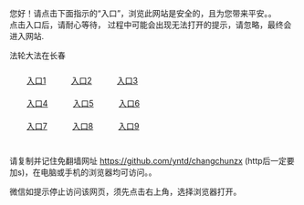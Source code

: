 您好！请点击下面指示的“入口”，浏览此网站是安全的，且为您带来平安。。 <br/>
点击入口后，请耐心等待， 过程中可能会出现无法打开的提示，请忽略，最终会进入网站. </br>

法轮大法在长春<br/>
<div style="padding:10px"><a style="margin:20px" target="_blank" href="https://d2sozrdoe15w8a.cloudfront.net/2Qpsp?apslrkdp" id="ccLink1" rel="nofollow">入口1</a> <a target="_blank" style="margin:20px" href="https://d3e5punljmmu46.cloudfront.net/2Qpsp?aeiciukv" id="ccLink2" rel="nofollow">入口2</a> <a style="margin:20px" target="_blank" href="https://d2q8rfynmf6e3w.cloudfront.net/2Qpsp?vfgkbvuu" id="ccLink3" rel="nofollow">入口3</a></div>

<div style="padding:10px" ><a style="margin:20px" target="_blank" href="https://d2sozrdoe15w8a.cloudfront.net/2Qpsp?apslrkdp" id="ccLink4" rel="nofollow">入口4</a> <a style="margin:20px" href="https://d3e5punljmmu46.cloudfront.net/2Qpsp?aeiciukv" target="_blank" id="ccLink5" rel="nofollow">入口5</a> <a style="margin:20px" href="https://d2q8rfynmf6e3w.cloudfront.net/2Qpsp?vfgkbvuu" target="_blank" id="ccLink6" rel="nofollow">入口6</a></div>

<div style="padding:10px"><a style="margin:20px" target="_blank" href="https://d2sozrdoe15w8a.cloudfront.net/2Qpsp?apslrkdp" id="ccLink7" rel="nofollow">入口7</a> <a style="margin:20px" href="https://d3e5punljmmu46.cloudfront.net/2Qpsp?aeiciukv" target="_blank" id="ccLink8" rel="nofollow">入口8</a> <a style="margin:20px" target="_blank" href="https://d2q8rfynmf6e3w.cloudfront.net/2Qpsp?vfgkbvuu" id="ccLink9" rel="nofollow">入口9</a></div>

<br/>



请复制并记住免翻墙网址 https://github.com/yntd/changchunzx (http后一定要加s)，在电脑或手机的浏览器均可访问。。<br/>

微信如提示停止访问该网页，须先点击右上角，选择浏览器打开。
